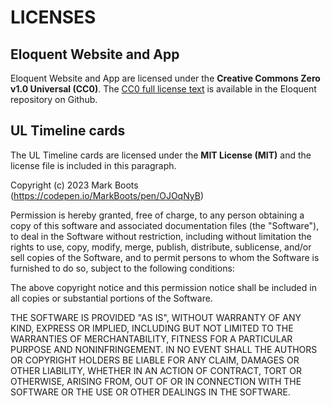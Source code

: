 # LICENSES

## Eloquent Website and App
Eloquent Website and App are licensed under the
**Creative Commons Zero v1.0 Universal (CC0)**. 
The [CC0 full license text](https://github.com/twolindens/eloquent/blob/main/LICENSE) is available in the Eloquent repository on Github.

## UL Timeline cards
The UL Timeline cards are licensed under the **MIT License (MIT)** and the license file is included in this paragraph.

Copyright (c) 2023 Mark Boots (https://codepen.io/MarkBoots/pen/OJOqNyB)

Permission is hereby granted, free of charge, to any person obtaining a copy
of this software and associated documentation files (the "Software"), to deal
in the Software without restriction, including without limitation the rights
to use, copy, modify, merge, publish, distribute, sublicense, and/or sell
copies of the Software, and to permit persons to whom the Software is
furnished to do so, subject to the following conditions:

The above copyright notice and this permission notice shall be included in all
copies or substantial portions of the Software.

THE SOFTWARE IS PROVIDED "AS IS", WITHOUT WARRANTY OF ANY KIND, EXPRESS OR
IMPLIED, INCLUDING BUT NOT LIMITED TO THE WARRANTIES OF MERCHANTABILITY,
FITNESS FOR A PARTICULAR PURPOSE AND NONINFRINGEMENT. IN NO EVENT SHALL THE
AUTHORS OR COPYRIGHT HOLDERS BE LIABLE FOR ANY CLAIM, DAMAGES OR OTHER
LIABILITY, WHETHER IN AN ACTION OF CONTRACT, TORT OR OTHERWISE, ARISING FROM,
OUT OF OR IN CONNECTION WITH THE SOFTWARE OR THE USE OR OTHER DEALINGS IN THE
SOFTWARE.